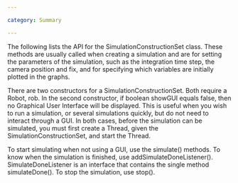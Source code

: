 ```yaml
---

category: Summary

---
```


The following lists the API for the SimulationConstructionSet class. These methods are usually called when creating a simulation and are for setting the parameters of the simulation, such as the integration time step, the camera position and fix, and for specifying which variables are initially plotted in the graphs.  

There are two constructors for a SimulationConstructionSet. Both require a Robot, rob. In the second constructor, if boolean showGUI equals false, then no Graphical User Interface will be displayed. This is useful when you wish to run a simulation, or several simulations quickly, but do not need to interact through a GUI. In both cases, before the simulation can be simulated, you must first create a Thread, given the SimulationConstructionSet, and start the Thread.  

To start simulating when not using a GUI, use the simulate() methods. To know when the simulation is finished, use addSimulateDoneListener(). SimulateDoneListener is an interface that contains the single method simulateDone(). To stop the simulation, use stop().
